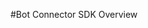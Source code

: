 <!-- 
NavPath: Bot Framework/Bot Connector SDK
LinkLabel: Bot Connector SDK Overview
Url: bot-framework/documentation/bot-connector-sdk-overview
Weight: 90
-->
#Bot Connector SDK Overview
